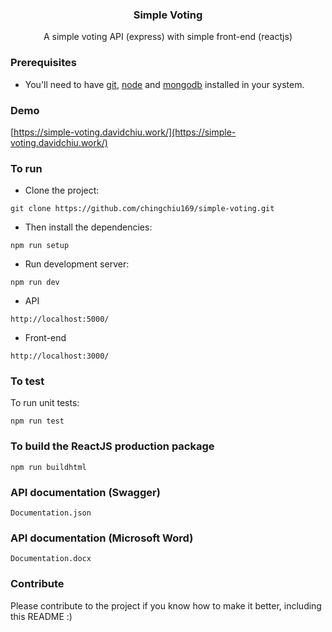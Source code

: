 
<p align="center">
    <h3 align="center">Simple Voting<br></h3>
</p>


<p align="center">
  A simple voting API (express) with simple front-end (reactjs)
</p>

### Prerequisites
* You'll need to have [git](https://git-scm.com/), [node](https://nodejs.org/en/) and [mongodb](https://www.mongodb.com/) installed in your system.

### Demo

[https://simple-voting.davidchiu.work/](https://simple-voting.davidchiu.work/)

### To run
* Clone the project:

```
git clone https://github.com/chingchiu169/simple-voting.git
```

* Then install the dependencies:

```
npm run setup
```

* Run development server:

```
npm run dev
```

* API
```
http://localhost:5000/
```
* Front-end
```
http://localhost:3000/
```

### To test
To run unit tests:

```
npm run test
```

### To build the ReactJS production package

```
npm run buildhtml
```

### API documentation (Swagger)

```
Documentation.json
```

### API documentation (Microsoft Word)

```
Documentation.docx
```

### Contribute
Please contribute to the project if you know how to make it better, including this README :)